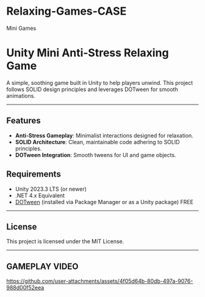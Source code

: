 # Relaxing-Games-CASE
Mini Games

# Unity Mini Anti‑Stress Relaxing Game

A simple, soothing game built in Unity to help players unwind. This project follows SOLID design principles and leverages DOTween for smooth animations.

---

## Features

* **Anti‑Stress Gameplay**: Minimalist interactions designed for relaxation.
* **SOLID Architecture**: Clean, maintainable code adhering to SOLID principles.
* **DOTween Integration**: Smooth tweens for UI and game objects.

## Requirements

* Unity 2023.3 LTS (or newer)
* .NET 4.x Equivalent
* [DOTween](http://dotween.demigiant.com/) (installed via Package Manager or as a Unity package) FREE


---

## License

This project is licensed under the MIT License.

---

## GAMEPLAY VIDEO

https://github.com/user-attachments/assets/4f05d64b-80db-497a-9076-988d00f52eea

